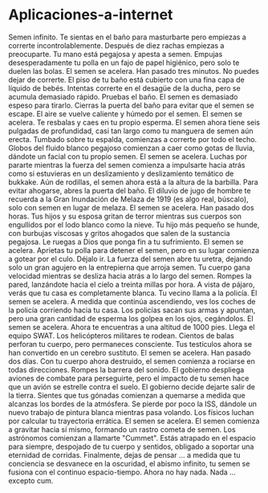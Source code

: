 # Aplicaciones-a-internet

Semen infinito. Te sientas en el baño para masturbarte pero empiezas a correrte incontrolablemente. Después de diez rachas empiezas a preocuparte. Tu mano está pegajosa y apesta a semen. Empujas desesperadamente tu polla en un fajo de papel higiénico, pero solo te duelen las bolas. El semen se acelera. Han pasado tres minutos. No puedes dejar de correrte. El piso de tu baño está cubierto con una fina capa de líquido de bebés. Intentas correrte en el desagüe de la ducha, pero se acumula demasiado rápido. Pruebas el baño. El semen es demasiado espeso para tirarlo. Cierras la puerta del baño para evitar que el semen se escape. El aire se vuelve caliente y húmedo por el semen. El semen se acelera. Te resbalas y caes en tu propio esperma. El semen ahora tiene seis pulgadas de profundidad, casi tan largo como tu manguera de semen aún erecta. Tumbado sobre tu espalda, comienzas a correrte por todo el techo. Globos del fluido blanco pegajoso comienzan a caer como gotas de lluvia, dándote un facial con tu propio semen. El semen se acelera. Luchas por pararte mientras la fuerza del semen comienza a impulsarte hacia atrás como si estuvieras en un deslizamiento y deslizamiento temático de bukkake. Aún de rodillas, el semen ahora está a la altura de la barbilla. Para evitar ahogarse, abres la puerta del baño. El diluvio de jugo de hombre te recuerda a la Gran Inundación de Melaza de 1919 (es algo real, búscalo), solo con semen en lugar de melaza. El semen se acelera. Han pasado dos horas. Tus hijos y su esposa gritan de terror mientras sus cuerpos son engullidos por el lodo blanco como la nieve. Tu hijo más pequeño se hunde, con burbujas viscosas y gritos ahogados que salen de la sustancia pegajosa. Le ruegas a Dios que ponga fin a tu sufrimiento. El semen se acelera. Aprietas tu polla para detener el semen, pero en su lugar comienza a gotear por el culo. Déjalo ir. La fuerza del semen abre tu uretra, dejando solo un gran agujero en la entrepierna que arroja semen. Tu cuerpo gana velocidad mientras se desliza hacia atrás a lo largo del semen. Rompes la pared, lanzándote hacia el cielo a treinta millas por hora. A vista de pájaro, verás que tu casa es completamente blanca. Tu vecino llama a la policía. El semen se acelera. A medida que continúa ascendiendo, ves los coches de la policía corriendo hacia tu casa. Los policías sacan sus armas y apuntan, pero una gran cantidad de esperma los golpea en los ojos, cegándolos. El semen se acelera. Ahora te encuentras a una altitud de 1000 pies. Llega el equipo SWAT. Los helicópteros militares te rodean. Cientos de balas perforan tu cuerpo, pero permaneces consciente. Tus testículos ahora se han convertido en un cerebro sustituto. El semen se acelera. Han pasado dos días. Con tu cuerpo ahora destruido, el semen comienza a rociarse en todas direcciones. Rompes la barrera del sonido. El gobierno despliega aviones de combate para perseguirte, pero el impacto de tu semen hace que un avión se estrelle contra el suelo. El gobierno decide dejarte salir de la tierra. Sientes que tus gónadas comienzan a quemarse a medida que alcanzas los bordes de la atmósfera. Se pierde por poco la ISS, dándole un nuevo trabajo de pintura blanca mientras pasa volando. Los físicos luchan por calcular tu trayectoria errática. El semen se acelera. El semen comienza a gravitar hacia sí mismo, formando un rastro cometa de semen. Los astrónomos comienzan a llamarte "Cummet". Estás atrapado en el espacio para siempre, despojado de tu cuerpo y sentidos, obligado a soportar una eternidad de corridas. Finalmente, dejas de pensar ... a medida que tu conciencia se desvanece en la oscuridad, el abismo infinito, tu semen se fusiona con el continuo espacio-tiempo. Ahora no hay nada. Nada ... excepto cum.
